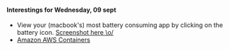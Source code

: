 #### Interestings for Wednesday, 09 sept

* View your (macbook's) most battery consuming app by clicking on the battery icon. [Screenshot here \o/](http://i.imgur.com/AxhnSDn.png)
* [Amazon AWS Containers](https://aws.amazon.com/ecs/details/)

